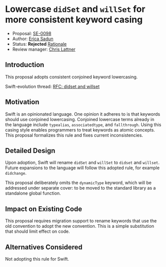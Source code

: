 # Lowercase `didSet` and `willSet` for more consistent keyword casing

* Proposal: [SE-0098](0098-didset-capitalization.md)
* Author: [Erica Sadun](https://github.com/erica)
* Status: **Rejected** [Rationale](https://lists.swift.org/pipermail/swift-evolution-announce/2016-June/000179.html)
* Review manager: [Chris Lattner](http://github.com/lattner)

## Introduction

This proposal adopts consistent conjoined keyword lowercasing.

Swift-evolution thread:
[RFC: didset and willset](http://thread.gmane.org/gmane.comp.lang.swift.evolution/17534)

## Motivation

Swift is an opinionated language. One opinion it adheres to is that keywords should
use conjoined lowercasing. Conjoined lowercase terms already in the language include `typealias`, 
`associatedtype`, and `fallthrough`. Using this casing style enables programmers to treat 
keywords as atomic concepts. This proposal formalizes this rule and fixes current inconsistencies. 

## Detailed Design

Upon adoption, Swift will rename `didSet` and `willSet` to `didset` and `willset`.
Future expansions to the language will follow this adopted rule, for example `didchange`.

This proposal deliberately omits the `dynamicType` keyword, which will be addressed
under separate cover: to be moved to the standard library as a standalone global function.

## Impact on Existing Code

This proposal requires migration support to rename keywords that use the old convention to
adopt the new convention. This is a simple substitution that should limit effect on code.

## Alternatives Considered

Not adopting this rule for Swift.